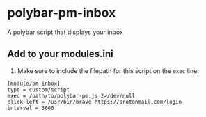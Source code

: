 # polybar-pm-inbox
A polybar script that displays your inbox

## Add to your modules.ini

1. Make sure to include the filepath for this script on the ```exec``` line.

```
[module/pm-inbox]
type = custom/script
exec = /path/to/polybar-pm.js 2>/dev/null
click-left = /usr/bin/brave https://protonmail.com/login
interval = 3600
```
